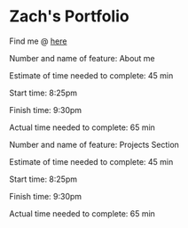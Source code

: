 # Zach's Portfolio

Find me @ [here](https://zach-flowers-portfolio.netlify.app)


Number and name of feature: About me

Estimate of time needed to complete: 45 min

Start time: 8:25pm

Finish time: 9:30pm

Actual time needed to complete: 65 min

Number and name of feature: Projects Section

Estimate of time needed to complete: 45 min

Start time: 8:25pm

Finish time: 9:30pm

Actual time needed to complete: 65 min


